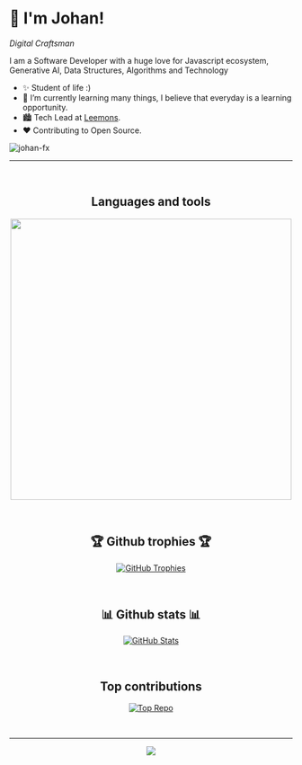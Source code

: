 
<!--Header Name-->
# 👋 I'm Johan! 
*Digital Craftsman*
<br /> 

<!--Start Intro-->               
<p align="left">I am a Software Developer with a huge love for Javascript ecosystem, Generative AI, Data Structures, Algorithms and Technology</p>

- ✨ Student of life :)
- 🌱 I’m currently learning many things, I believe that everyday is a learning opportunity.
- 🏙 Tech Lead at [Leemons](https://www.linkedin.com/company/leemons/mycompany/).
- ❤ Contributing to Open Source.
<!--End Intro-->

<!--Profile Count Badge-->
<p align="left">
  <img src="https://komarev.com/ghpvc/?username=johan-fx&label=Profile%20views&color=770677&style=for-the-badge&logo=star" alt="johan-fx" style="padding-right:20px;" />
</p>

---
<br />

<!--Languages and Tools Section-->       
<h2 align="center">Languages and tools</h2> 
<p align="center">
<img width="500px"  src="https://skillicons.dev/icons?i=js,html,css,react,nodejs,express,nextjs,fastapi,pytorch,mysql,mongodb,git,github,vscode,docker,aws,notion&perline=10"  />
</p>
<br />


<!--Trophies Section-->   
<h2 align="center">🏆 Github trophies 🏆</h2>
<p align="center">
  <a href="https://github.com/johan-fx/github-profile-trophy">
    <img src="https://github-profile-trophy.vercel.app/?username=johan-fx&row=2&column=6&margin-w=20&margin-h=20" alt="GitHub Trophies">
  </a>
</p>
<br />

<!--Github stats Table--> 
<h2 align="center">📊 Github stats 📊</h2>
<p align="center">
  <a href="https://github.com/johan-fx">
    <img align="center" src="https://github-readme-stats.vercel.app/api?username=johan-fx&count_private=true&show_icons=true&theme=nightowl" alt="GitHub Stats" />
  </a>
</p>
<br />

<h2 align="center">Top contributions</h2>
<p align="center">
  <a href="https://github.com/johan-fx">
    <img align="center" src="https://github-contributor-stats.vercel.app/api?username=johan-fx&limit=3&theme=nightowl&show_owner=true&combine_all_yearly_contributions=true" alt="Top Repo" />
  </a>
</p>
<br />

---

<!--Footer--> 
<p align="center">
  <img src="https://capsule-render.vercel.app/api?type=waving&color=gradient&height=65&section=footer"/>
</p>
